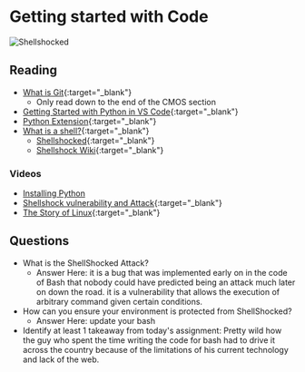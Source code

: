 # Getting started with Code

![Shellshocked](https://upload.wikimedia.org/wikipedia/commons/thumb/7/7c/Shellshock-bug.svg/1200px-Shellshock-bug.svg.png)

## Reading

- [What is Git](https://www.atlassian.com/git/tutorials/what-is-git){:target="_blank"} 
  - Only read down to the end of the CMOS section
- [Getting Started with Python in VS Code](https://code.visualstudio.com/docs/python/python-tutorial#_prerequisites){:target="_blank"}
- [Python Extension](https://marketplace.visualstudio.com/items?itemName=ms-python.python){:target="_blank"}
- [What is a shell?](https://www.tutorialspoint.com/unix/unix-what-is-shell.htm){:target="_blank"} 
  - [Shellshocked](https://www.wired.com/2014/09/shellshocked-bash/){:target="_blank"} 
  - [Shellshock Wiki](https://en.wikipedia.org/wiki/Shellshock_(software_bug)){:target="_blank"} 

### Videos

- [Installing Python](https://www.youtube.com/watch?v=yXfCq4xzrrI)
- [Shellshock vulnerability and Attack](https://www.youtube.com/watch?v=aCj-Khvg5n0){:target="_blank"} 
- [The Story of Linux](https://www.youtube.com/watch?v=5ocq6_3-nEw){:target="_blank"}

## Questions

- What is the ShellShocked Attack?
  - Answer Here: it is a bug that was implemented early on in the code of Bash that nobody could have predicted being an attack much later on down the road. it is a vulnerability that allows the execution of arbitrary command given certain conditions.
- How can you ensure your environment is protected from ShellShocked?
  - Answer Here: update your bash 
- Identify at least 1 takeaway from today's assignment: Pretty wild how the guy who spent the time writing the code for bash had to drive it across the country because of the limitations of his current technology and lack of the web.